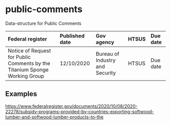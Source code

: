 # public-comments
Data-structure for Public Comments

|Federal register | Published date|Gov agency | HTSUS | Due date |
| :--- | :---| :---| :---| :--|
| Notice of Request for Public Comments by the Titanium Sponge Working Group | 12/10/2020 | Bureau of Industry and Security | HTSUS | Due date |


## Examples

https://www.federalregister.gov/documents/2020/10/08/2020-22278/subsidy-programs-provided-by-countries-exporting-softwood-lumber-and-softwood-lumber-products-to-the

